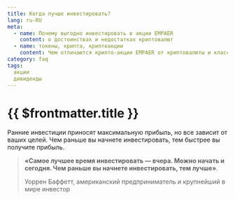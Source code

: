 ```yaml
---
title: Когда лучше инвестировать?
lang: ru-RU
meta:
  - name: Почему выгодно инвестировать в акции EMPAER 
    content: о достоинствах и недостатках криптовалют
  - name: токены, крипта, криптоакции
    content: Чем отличаются крипто-акции EMPAER от криптовалюты и классических акций?
category: faq
tags: 
  акции
  дивиденды
---
```



# {{ $frontmatter.title }} <Badge text="?" type="warning"/>

Ранние инвестиции приносят максимальную прибыль, но все зависит от ваших целей.
Чем раньше вы начнете инвестировать, тем быстрее вы получите прибыль.

>**«Самое лучшее время инвестировать — вчера.
Можно начать и сегодня. Чем раньше вы начнете инвестировать, тем лучше»**.
>
> Уоррен Баффетт, американский предприниматель и крупнейший в мире инвестор
